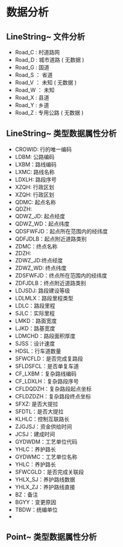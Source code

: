 # 数据分析

## LineString~ 文件分析
- Road_C : 村道路网
- Road_D : 城市道路 ( 无数据 )
- Road_G : 国道
- Road_S ： 省道
- Road_V ： 未知 ( 无数据 )
- Road_W ： 未知
- Road_X : 县道
- Road_Y : 乡道
- Road_Z : 专用公路 ( 无数据 )

## LineString~ 类型数据属性分析
- CROWID: 行的唯一编码
- LDBM: 公路编码
- LXBM：路线编码
- LXMC: 路线名称
- LDXLH: 路段序号
- XZQH: 行政区划
- XZQH: 行政区划
- QDMC: 起点名称
- QDZH: 
- QDWZ_JD: 起点经度
- QDWZ_WD：起点纬度
- QDSFWFJD：起点所在范围内的经纬度
- QDFJDLB：起点附近道路类别
- ZDMC：终点名称
- ZDZH: 
- ZDWZ_JD:终点经度
- ZDWZ_WD: 终点纬度
- ZDSFWFJD：终点所在范围内的经纬度
- ZDFJDLB：终点附近道路类别
- LDJSDJ: 路段建设等级
- LDLMLX：路段里程类型
- LDLC：路段里程
- SJLC：实际里程
- LMKD：路面宽度
- LJKD：路基宽度
- LDMCHD：路段面积厚度
- SJSS：设计速度
- HDSL：行车道数量
- SFWCFLD：是否完成复路段
- SFLDSFCL：是否单复车道
- CF_LXBM：复杂路线编码
- CF_LDXLH：复杂路段序号
- CFLDQDZH：复杂路段起点坐标
- CFLDZDZH：复杂路段终点坐标
- SFXZ: 是否大提拉
- SFDTL：是否大提拉
- KLHLC：控制互联路长
- ZJGJSJ：资金供给时间
- JCSJ：建成时间
- GYDWDM：工艺单位代码
- YHLC：养护路长
- GYDWMC：工艺单位名称
- YHLC：养护路长
- SFWCGLD：是否完成关联段
- YHLX_SJ：养护路线数据
- YHLX_ZJ：养护路线直接
- BZ：备注
- BGYY：变更原因
- TBDW：统编单位
- 
## Point~ 类型数据属性分析